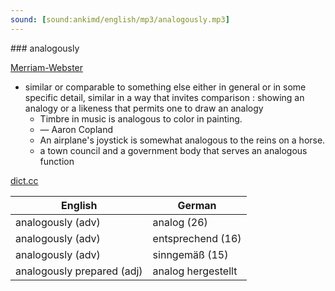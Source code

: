 ```yaml
---
sound: [sound:ankimd/english/mp3/analogously.mp3]
---
```


\### analogously

[Merriam-Webster](https://www.merriam-webster.com/dictionary/analogously)

- similar or comparable to something else either in general or in some specific detail, similar in a way that invites comparison : showing an analogy or a likeness that permits one to draw an analogy
    - Timbre in music is analogous to color in painting.
    - — Aaron Copland
    - An airplane's joystick is somewhat analogous to the reins on a horse.
    - a town council and a government body that serves an analogous function

[dict.cc](https://www.dict.cc/analogously)

| English        | German       |
| -------------- | ------------ |
| analogously (adv) | analog (26) |
| analogously (adv) | entsprechend (16) |
| analogously (adv) | sinngemäß (15) |
| analogously prepared (adj) | analog hergestellt |
